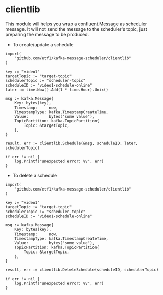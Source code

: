 # clientlib

This module will helps you wrap a confluent.Message as scheduler message.
It will not send the message to the scheduler's topic, just preparing the message to be produced.

* To create/update a schedule

```
import(
    "github.com/etf1/kafka-message-scheduler/clientlib"
)

key := "video1"
targetTopic := "target-topic"
schedulerTopic := "scheduler-topic"
scheduleID := "video1-schedule-online"
later := time.Now().Add(1 * time.Hour).Unix()

msg := kafka.Message{
    Key: bytes(key),
    Timestamp:     now,
    TimestampType: kafka.TimestampCreateTime,
    Value:         bytes("some value"),
    TopicPartition: kafka.TopicPartition{
        Topic: &targetTopic,
    },
}

result, err := clientlib.Schedule(&msg, scheduleID, later, schedulerTopic)

if err != nil {
    log.Printf("unexpected error: %v", err)
}
```

*  To delete a schedule

```
import(
    "github.com/etf1/kafka-message-scheduler/clientlib"
)

key := "video1"
targetTopic := "target-topic"
schedulerTopic := "scheduler-topic"
scheduleID := "video1-schedule-online"

msg := kafka.Message{
    Key: bytes(key),
    Timestamp:     now,
    TimestampType: kafka.TimestampCreateTime,
    Value:         bytes("some value"),
    TopicPartition: kafka.TopicPartition{
        Topic: &targetTopic,
    },
}

result, err := clientlib.DeleteSchedule(scheduleID, schedulerTopic)

if err != nil {
    log.Printf("unexpected error: %v", err)
}
```
